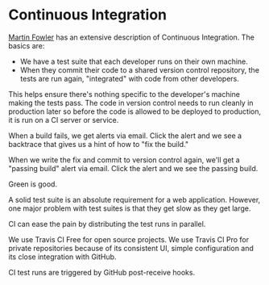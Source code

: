 Continuous Integration
======================

[Martin Fowler](https://martinfowler.com/articles/continuousIntegration.html) has an extensive description of Continuous Integration. The basics are:

* We have a test suite that each developer runs on their own machine.
* When they commit their code to a shared version control repository, the tests are run again, "integrated" with code from other developers.

This helps ensure there's nothing specific to the developer's machine making the tests pass. The code in version control needs to run cleanly in production later so before the code is allowed to be deployed to production, it is run on a CI server or service.

When a build fails, we get alerts via email. Click the alert and we see a backtrace that gives us a hint of how to "fix the build."

When we write the fix and commit to version control again, we'll get a "passing build" alert via email. Click the alert and we see the passing build.

Green is good.

A solid test suite is an absolute requirement for a web application. However, one major problem with test suites is that they get slow as they get large.

CI can ease the pain by distributing the test runs in parallel.

We use Travis CI Free for open source projects. We use Travis CI Pro for private repositories because of its consistent UI, simple configuration and its close integration with GitHub.

CI test runs are triggered by GitHub post-receive hooks.